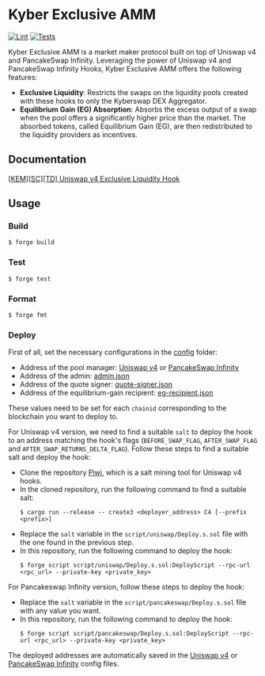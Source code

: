 # Kyber Exclusive AMM

[![Lint](https://github.com/KyberNetwork/ks-exclusive-liquidity-sc/actions/workflows/lint.yml/badge.svg)](https://github.com/KyberNetwork/ks-exclusive-liquidity-sc/actions/workflows/lint.yml)
[![Tests](https://github.com/KyberNetwork/ks-exclusive-liquidity-sc/actions/workflows/test.yml/badge.svg)](https://github.com/KyberNetwork/ks-exclusive-liquidity-sc/actions/workflows/test.yml)

Kyber Exclusive AMM is a market maker protocol built on top of Uniswap v4 and PancakeSwap Infinity. Leveraging the power of Uniswap v4 and PancakeSwap Infinity Hooks, Kyber Exclusive AMM offers the following features:

- **Exclusive Liquidity**: Restricts the swaps on the liquidity pools created with these hooks to only the Kyberswap DEX Aggregator.
- **Equilibrium Gain (EG) Absorption**: Absorbs the excess output of a swap when the pool offers a significantly higher price than the market. The absorbed tokens, called Equilibrium Gain (EG), are then redistributed to the liquidity providers as incentives.

## Documentation

[[KEM][SC][TD] Uniswap v4 Exclusive Liquidity Hook](https://www.notion.so/kybernetwork/KEM-SC-TD-Uniswap-V4-Exclusive-Liquidity-Hook-1c026751887e80baa4eed97febdaa7c0)

## Usage

### Build

```shell
$ forge build
```

### Test

```shell
$ forge test
```

### Format

```shell
$ forge fmt
```

### Deploy

First of all, set the necessary configurations in the [config](./script/config) folder:

- Address of the pool manager: [Uniswap v4](./script/config/uniswap-v4-pool-manager.json) or [PancakeSwap Infinity](./script/config/pancakeswap-infinity-cl-pool-manager.json)
- Address of the admin: [admin.json](./script/config/admin.json)
- Address of the quote signer: [quote-signer.json](./script/config/quote-signer.json)
- Address of the equilibrium-gain recipient: [eg-recipient.json](./script/config/eg-recipient.json)

These values need to be set for each `chainid` corresponding to the blockchain you want to deploy to.

For Uniswap v4 version, we need to find a suitable `salt` to deploy the hook to an address matching the hook's flags (`BEFORE_SWAP_FLAG`, `AFTER_SWAP_FLAG` and `AFTER_SWAP_RETURNS_DELTA_FLAG`).
Follow these steps to find a suitable salt and deploy the hook:

- Clone the repository [Piwi](https://github.com/thepluck/piwi), which is a salt mining tool for Uniswap v4 hooks.
- In the cloned repository, run the following command to find a suitable salt:
  ```
  $ cargo run --release -- create3 <deployer_address> C4 [--prefix <prefix>]
  ```
- Replace the `salt` variable in the `script/uniswap/Deploy.s.sol` file with the one found in the previous step.
- In this repository, run the following command to deploy the hook:
  ```shell
  $ forge script script/uniswap/Deploy.s.sol:DeployScript --rpc-url <rpc_url> --private-key <private_key>
  ```

For Pancakeswap Infinity version, follow these steps to deploy the hook:

- Replace the `salt` variable in the `script/pancakeswap/Deploy.s.sol` file with any value you want.
- In this repository, run the following command to deploy the hook:
  ```shell
  $ forge script script/pancakeswap/Deploy.s.sol:DeployScript --rpc-url <rpc_url> --private-key <private_key>
  ```

The deployed addresses are automatically saved in the [Uniswap v4](./script/config/uniswap-v4-kem-hook.json) or [PancakeSwap Infinity](./script/config/pancakeswap-infinity-kem-hook.json) config files.
